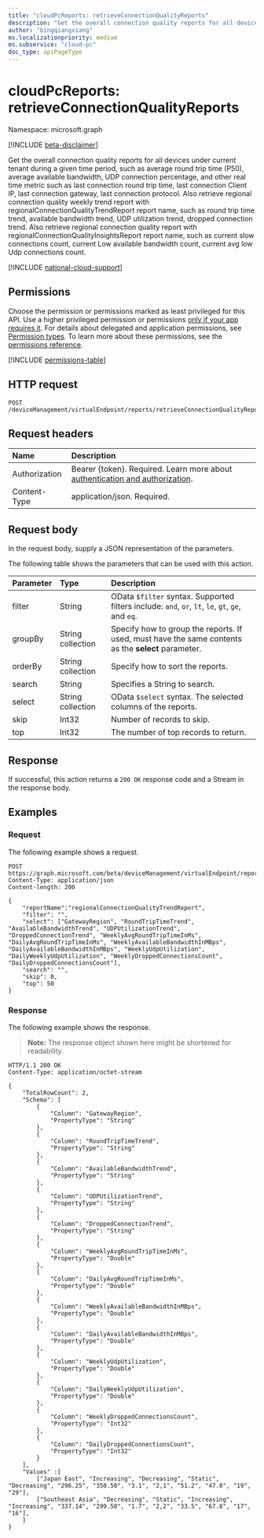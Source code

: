 ```yaml
---
title: "cloudPcReports: retrieveConnectionQualityReports"
description: "Get the overall connection quality reports for all devices under current tenant during a given time period, such as average round trip time (P50), average available bandwidth, UDP connection percentage, and other real time metric such as last connection round trip time, last connection Client IP, last connection gateway, last connection protocol. Also retrieve regional connection quality weekly trend report with regionalConnectionQualityTrendReport report name, such as round trip time trend, available bandwidth trend, UDP utilization trend, dropped connection trend. Also retrieve regional connection quality report with regionalConnectionQualityInsightsReport report name, such as current slow connections count, current Low available bandwidth count, current avg low Udp connections count."
author: "bingqiangxiang"
ms.localizationpriority: medium
ms.subservice: "cloud-pc"
doc_type: apiPageType
---
```


# cloudPcReports: retrieveConnectionQualityReports

Namespace: microsoft.graph

[!INCLUDE [beta-disclaimer](../../includes/beta-disclaimer.md)]

Get the overall connection quality reports for all devices under current tenant during a given time period, such as average round trip time (P50), average available bandwidth, UDP connection percentage, and other real time metric such as last connection round trip time, last connection Client IP, last connection gateway, last connection protocol. Also retrieve regional connection quality weekly trend report with regionalConnectionQualityTrendReport report name, such as round trip time trend, available bandwidth trend, UDP utilization trend, dropped connection trend. Also retrieve regional connection quality report with regionalConnectionQualityInsightsReport report name, such as current slow connections count, current Low available bandwidth count, current avg low Udp connections count.

[!INCLUDE [national-cloud-support](../../includes/global-us.md)]

## Permissions

Choose the permission or permissions marked as least privileged for this API. Use a higher privileged permission or permissions [only if your app requires it](/graph/permissions-overview#best-practices-for-using-microsoft-graph-permissions). For details about delegated and application permissions, see [Permission types](/graph/permissions-overview#permission-types). To learn more about these permissions, see the [permissions reference](/graph/permissions-reference).

<!-- { "blockType": "permissions", "name": "cloudpcreports_retrieveConnectionQualityReports" } -->
[!INCLUDE [permissions-table](../includes/permissions/cloudpcreports-retrieveconnectionqualityreports-permissions.md)]

## HTTP request

<!-- {
  "blockType": "ignored"
}
-->
``` http
POST /deviceManagement/virtualEndpoint/reports/retrieveConnectionQualityReports
```

## Request headers

|Name|Description|
|:---|:---|
|Authorization|Bearer {token}. Required. Learn more about [authentication and authorization](/graph/auth/auth-concepts).|
|Content-Type|application/json. Required.|

## Request body

In the request body, supply a JSON representation of the parameters.

The following table shows the parameters that can be used with this action.

|Parameter|Type|Description|
|:---|:---|:---|
|filter|String|OData `$filter` syntax. Supported filters include: `and`, `or`, `lt`, `le`, `gt`, `ge`, and `eq`.|
|groupBy|String collection|Specify how to group the reports. If used, must have the same contents as the **select** parameter.|
|orderBy|String collection|Specify how to sort the reports.|
|search|String|Specifies a String to search.|
|select|String collection|OData `$select` syntax. The selected columns of the reports. |
|skip|Int32|Number of records to skip.|
|top|Int32|The number of top records to return.|

## Response

If successful, this action returns a `200 OK` response code and a Stream in the response body.

## Examples

### Request

The following example shows a request.

``` http
POST https://graph.microsoft.com/beta/deviceManagement/virtualEndpoint/reports/retrieveConnectionQualityReports
Content-Type: application/json
Content-length: 200

{
    "reportName":"regionalConnectionQualityTrendReport",
    "filter": "",
    "select": ["GatewayRegion", "RoundTripTimeTrend", "AvailableBandwidthTrend", "UDPUtilizationTrend", "DroppedConnectionTrend", "WeeklyAvgRoundTripTimeInMs", "DailyAvgRoundTripTimeInMs", "WeeklyAvailableBandwidthInMBps", "DailyAvailableBandwidthInMBps", "WeeklyUdpUtilization", "DailyWeeklyUdpUtilization", "WeeklyDroppedConnectionsCount", "DailyDroppedConnectionsCount"],
    "search": "",
    "skip": 0,
    "top": 50
}
```

### Response

The following example shows the response.

>**Note:** The response object shown here might be shortened for readability.
<!-- {
  "blockType": "response",
  "truncated": true,
  "@odata.type": "Edm.Stream"
}
-->
``` http
HTTP/1.1 200 OK
Content-Type: application/octet-stream

{
    "TotalRowCount": 2,
    "Schema": [
        {
            "Column": "GatewayRegion",
            "PropertyType": "String"
        },
        {
            "Column": "RoundTripTimeTrend",
            "PropertyType": "String"
        },
        {
            "Column": "AvailableBandwidthTrend",
            "PropertyType": "String"
        },
        {
            "Column": "UDPUtilizationTrend",
            "PropertyType": "String"
        },
        {
            "Column": "DroppedConnectionTrend",
            "PropertyType": "String"
        },
        {
            "Column": "WeeklyAvgRoundTripTimeInMs",
            "PropertyType": "Double"
        },
        {
            "Column": "DailyAvgRoundTripTimeInMs",
            "PropertyType": "Double"
        },
        {
            "Column": "WeeklyAvailableBandwidthInMBps",
            "PropertyType": "Double"
        },
        {
            "Column": "DailyAvailableBandwidthInMBps",
            "PropertyType": "Double"
        },
        {
            "Column": "WeeklyUdpUtilization",
            "PropertyType": "Double"
        },
        {
            "Column": "DailyWeeklyUdpUtilization",
            "PropertyType": "Double"
        },
        {
            "Column": "WeeklyDroppedConnectionsCount",
            "PropertyType": "Int32"
        },
        {
            "Column": "DailyDroppedConnectionsCount",
            "PropertyType": "Int32"
        }
    ],
    "Values" :[
        ["Japan East", "Increasing", "Decreasing", "Static", "Decreasing", "296.25", "350.50", "3.1", "2,1", "51.2", "47.8", "19", "29"],
        ["Southeast Asia", "Decreasing", "Static", "Increasing", "Increasing", "337.14", "299.50", "1.7", "2,2", "33.5", "67.8", "17", "16"],
    ]
}
```
